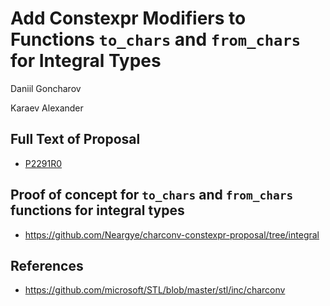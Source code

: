 # Add Constexpr Modifiers to Functions `to_chars` and `from_chars` for Integral Types

Daniil Goncharov

Karaev Alexander

## Full Text of Proposal

* [P2291R0](P2291R0.pdf)

## Proof of concept for `to_chars` and `from_chars` functions for integral types

* https://github.com/Neargye/charconv-constexpr-proposal/tree/integral

## References

* <https://github.com/microsoft/STL/blob/master/stl/inc/charconv>
